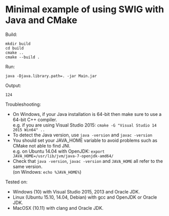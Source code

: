 # Minimal example of using SWIG with Java and CMake #

Build:

`mkdir build`  
`cd build`  
`cmake ..`  
`cmake --build .`

Run:

`java -Djava.library.path=. -jar Main.jar`

Output:

`124`

Troubleshooting:
* On Windows, if your Java installation is 64-bit then make sure to use a 64-bit C++ compiler.  
  e.g. if you are using Visual Studio 2015: `cmake -G "Visual Studio 14 2015 Win64" ..`  
* To detect the Java version, use `java -version` and `javac -version`
* You should set your JAVA_HOME variable to avoid problems such as CMake not able to find JNI.  
  e.g. on Ubuntu 14.04 with OpenJDK: `export JAVA_HOME=/usr/lib/jvm/java-7-openjdk-amd64/`
* Check that `java -version`, `javac -version` and `JAVA_HOME` all refer to the same version.  
  (on Windows: `echo %JAVA_HOME%`)

Tested on:
* Windows (10) with Visual Studio 2015, 2013 and Oracle JDK.
* Linux (Ubuntu 15.10, 14.04, Debian) with gcc and OpenJDK or Oracle JDK.
* MacOSX (10.11) with clang and Oracle JDK.
